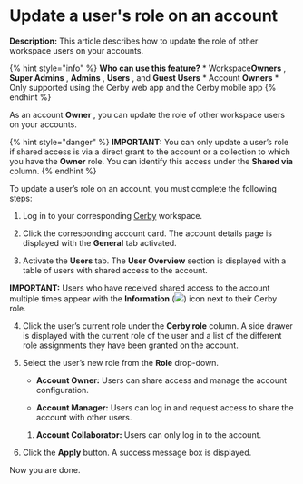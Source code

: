 # Update a user's role on an account

**Description:** This article describes how to update the role of other workspace users on your accounts.

{% hint style="info" %} **Who can use this feature?** * Workspace**Owners** ,
**Super Admins** , **Admins** , **Users** , and **Guest Users** * Account
**Owners** * Only supported using the Cerby web app and the Cerby mobile app
{% endhint %}

As an account **Owner** , you can update the role of other workspace users on
your accounts.

{% hint style="danger" %} **IMPORTANT:** You can only update a user’s role if
shared access is via a direct grant to the account or a collection to which
you have the **Owner** role. You can identify this access under the **Shared
via** column. {% endhint %}

To update a user’s role on an account, you must complete the following steps:

  1. Log in to your corresponding [Cerby](https://app.cerby.com/) workspace.

  2. Click the corresponding account card. The account details page is displayed with the **General** tab activated.

  3. Activate the **Users** tab. The **User Overview** section is displayed with a table of users with shared access to the account.

**IMPORTANT:** Users who have received shared access to the account multiple
times appear with the **Information**
(![](https://downloads.intercomcdn.com/i/o/pc0ldyqu/1568598931/78d8783617720b4314875db37364/AD_4nXeuP1teM6GCnjnCNi1_58UDlDQJmMUcZMXVnIz3pNHHlRyeDZsKkeGUtVEYHUI3cOWyt2JJiJJlx4axsBl-m0S3oSVXZb2kqv_maYqKXl1deJY6-IGLfD2cpWk1bnAfDwiwz4RpTg?expires=1749765000&signature=80d84b3af8998267f2bba3da2eeeb6d8c361a91a297dc07fa237177f96cd29f2&req=dSUhHsx3lYhcWPMU3HP0gInLDN0%2Bw42biQRY1aXup4tapgmTCqw%3D%0A))
icon next to their Cerby role.

  4. Click the user’s current role under the **Cerby role** column. A side drawer is displayed with the current role of the user and a list of the different role assignments they have been granted on the account.

  5. Select the user’s new role from the **Role** drop-down.

     * **Account Owner:** Users can share access and manage the account configuration.

     * **Account Manager:** Users can log in and request access to share the account with other users.

     1. **Account Collaborator:** Users can only log in to the account.

  6. Click the **Apply** button. A success message box is displayed.

Now you are done.

